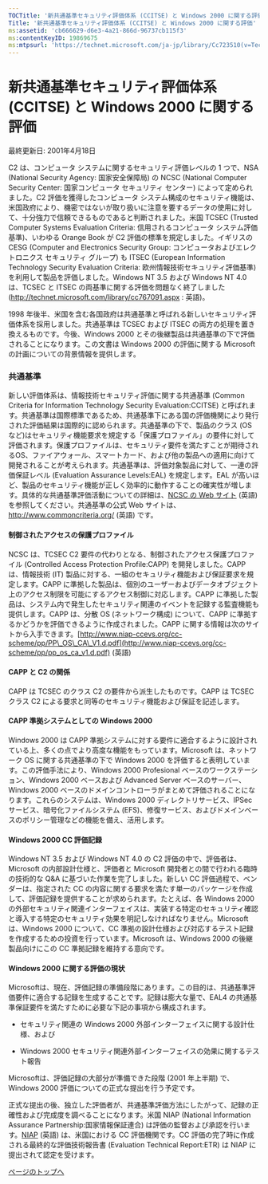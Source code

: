 ```yaml
---
TOCTitle: '新共通基準セキュリティ評価体系 (CCITSE) と Windows 2000 に関する評価'
Title: '新共通基準セキュリティ評価体系 (CCITSE) と Windows 2000 に関する評価'
ms:assetid: 'cb666629-d6e3-4a21-866d-96737cb115f3'
ms:contentKeyID: 19869675
ms:mtpsurl: 'https://technet.microsoft.com/ja-jp/library/Cc723510(v=TechNet.10)'
---
```


新共通基準セキュリティ評価体系 (CCITSE) と Windows 2000 に関する評価
====================================================================

最終更新日: 2001年4月18日

C2 は、コンピュータ システムに関するセキュリティ評価レベルの 1 つで、NSA (National Security Agency: 国家安全保障局) の NCSC (National Computer Security Center: 国家コンピュータ セキュリティ センター) によって定められました。C2 評価を獲得したコンピュータ システム構成のセキュリティ機能は、米国政府により、機密ではないが取り扱いに注意を要するデータの使用に対して、十分強力で信頼できるものであると判断されました。米国 TCSEC (Trusted Computer Systems Evaluation Criteria: 信用されるコンピュータ システム評価基準)、いわゆる Orange Book が C2 評価の標準を規定しました。イギリスの CESG (Computer and Electronics Security Group: コンピュータおよびエレクトロニクス セキュリティ グループ) も ITSEC (European Information Technology Security Evaluation Criteria: 欧州情報技術セキュリティ評価基準) を利用して製品を評価しました。Windows NT 3.5 および Windows NT 4.0 は、TCSEC と ITSEC の両基準に関する評価を問題なく終了しました (<http://technet.microsoft.com/library/cc767091.aspx> : 英語)。

1998 年後半、米国を含む各国政府は共通基準と呼ばれる新しいセキュリティ評価体系を採用しました。共通基準は TCSEC および ITSEC の両方の処理を置き換えるものです。今後、Windows 2000 とその後継製品は共通基準の下で評価されることになります。この文書は Windows 2000 の評価に関する Microsoft の計画についての背景情報を提供します。

### 共通基準

新しい評価体系は、情報技術セキュリティ評価に関する共通基準 (Common Criteria for Information Technology Security Evaluation:CCITSE) と呼ばれます。共通基準は国際標準であるため、共通基準下にある国の評価機関により発行された評価結果は国際的に認められます。共通基準の下で、製品のクラス (OS など)はセキュリティ機能要求を規定する「保護プロファイル」の要件に対して評価されます。保護プロファイルは、セキュリティ要件を満たすことが期待されるOS、ファイアウォール、スマートカード、および他の製品への適用に向けて開発されることが考えられます。共通基準は、評価対象製品に対して、一連の評価保証レベル (Evaluation Assurance Levels:EAL) を規定します。EAL が高いほど、製品のセキュリティ機能が正しく効率的に動作することの確実性が増します。具体的な共通基準評価活動についての詳細は、[NCSC の Web サイト](http://www.niap-ccevs.org/) (英語) を参照してください。共通基準の公式 Web サイトは、<http://www.commoncriteria.org/> (英語) です。

#### 制御されたアクセスの保護プロファイル

NCSC は、TCSEC C2 要件の代わりとなる、制御されたアクセス保護プロファイル (Controlled Access Protection Profile:CAPP) を開発しました。CAPP は、情報技術 (IT) 製品に対する、一組のセキュリティ機能および保証要求を規定します。CAPP に準拠した製品は、個別のユーザーおよびデータオブジェクト上のアクセス制限を可能にするアクセス制御に対応します。CAPP に準拠した製品は、システム内で発生したセキュリティ関連のイベントを記録する監査機能も提供します。CAPP は、分散 OS (ネットワーク構成) について、CAPP に準拠するかどうかを評価できるように作成されました。CAPP に関する情報は次のサイトから入手できます。[http://www.niap-ccevs.org/cc-scheme/pp/PP\_OS\_CA\_V1.d.pdf](http://www.niap-ccevs.org/cc-scheme/pp/pp_os_ca_v1.d.pdf) (英語)

#### CAPP と C2 の関係

CAPP は TCSEC のクラス C2 の要件から派生したものです。CAPP は TCSEC クラス C2 による要求と同等のセキュリティ機能および保証を記述します。

#### CAPP 準拠システムとしての Windows 2000

Windows 2000 は CAPP 準拠システムに対する要件に適合するように設計されている上、多くの点でより高度な機能をもっています。Microsoft は、ネットワーク OS に関する共通基準の下で Windows 2000 を評価すると表明しています。この評価手法により、Windows 2000 Profesional ベースのワークステーション、Windows 2000 ベースおよび Advanced Server ベースのサーバー、Windows 2000 ベースのドメインコントローラがまとめて評価されることになります。これらのシステムは、Windows 2000 ディレクトリサービス、IPSec サービス、暗号化ファイルシステム (EFS)、修復サービス、およびドメインベースのポリシー管理などの機能を備え、活用します。

#### Windows 2000 CC 評価記録

Windows NT 3.5 および Windows NT 4.0 の C2 評価の中で、評価者は、Microsoft の内部設計仕様と、評価者と Microsoft 開発者との間で行われる臨時の技術的な Q&A に基づいた作業を完了しました。新しい CC 評価過程で、ベンダーは、指定された CC の内容に関する要求を満たす単一のパッケージを作成して、評価記録を提供することが求められます。たとえば、各 Windows 2000 の外部セキュリティ関連インターフェイスは、実装する特定のセキュリティ確認と導入する特定のセキュリティ効果を明記しなければなりません。Microsoft は、Windows 2000 について、CC 準拠の設計仕様および対応するテスト記録を作成するための投資を行っています。Microsoft は、Windows 2000 の後継製品向けにこの CC 準拠記録を維持する意向です。

#### Windows 2000 に関する評価の現状

Microsoftは、現在、評価記録の準備段階にあります。この目的は、共通基準評価要件に適合する記録を生成することです。記録は膨大な量で、EAL4 の共通基準保証要件を満たすために必要な下記の事項から構成されます。

-   セキュリティ関連の Windows 2000 外部インターフェイスに関する設計仕様、および


-   Windows 2000 セキュリティ関連外部インターフェイスの効果に関するテスト報告


Microsoftは、評価記録の大部分が準備できた段階 (2001 年上半期) で、Windows 2000 評価についての正式な提出を行う予定です。

正式な提出の後、独立した評価者が、共通基準評価方法にしたがって、記録の正確性および完成度を調べることになります。米国 NIAP (National Information Assurance Partnership:国家情報保証連合) は評価の監督および承認を行います。[NIAP](http://www.niap-ccevs.org/cc-scheme/getting-product-evaluated.cfm) (英語) は、米国における CC 評価機関です。CC 評価の完了時に作成される最終的な評価技術報告書 (Evaluation Technical Report:ETR) は NIAP に提出されて認定を受けます。

[](#mainsection)[ページのトップへ](#mainsection)
